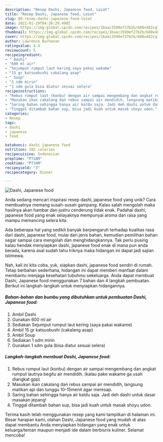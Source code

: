 ```yaml
---
description: "Resep Dashi, Japanese food, Lezat"
title: "Resep Dashi, Japanese food, Lezat"
slug: 88-resep-dashi-japanese-food-lezat
date: 2021-01-29T04:26:29.490Z
image: https://img-global.cpcdn.com/recipes/1baac3599ef27b2b/680x482cq70/dashi-japanese-food-foto-resep-utama.jpg
thumbnail: https://img-global.cpcdn.com/recipes/1baac3599ef27b2b/680x482cq70/dashi-japanese-food-foto-resep-utama.jpg
cover: https://img-global.cpcdn.com/recipes/1baac3599ef27b2b/680x482cq70/dashi-japanese-food-foto-resep-utama.jpg
author: Lawrence Buchanan
ratingvalue: 4.4
reviewcount: 5
recipeingredient:
- " Dashi"
- "600 ml air"
- "Sejumput rumput laut kering saya pakai wakame"
- "15 gr katsuobushi cakalang asap"
- " Soup"
- "1 sdm mirin"
- "1 sdm gula bisa diatur sesuai selera"
recipeinstructions:
- "Rebus rumput laut (konbu) dengan air sampai mengembang dan angkat rumput lautnya begitu air mendidih. (kalau pake wakame ga usah diangkat gpp)"
- "Masukan ikan cakalang dan rebus sampai air mendidih, langsung matikan api dan tunggu 10-15menit agar meresap."
- "Saring bahan sehingga hanya air kaldu saja. Jadi deh dashi untuk dasar masakan jepang!"
- "Tinggal ditambah bahan sup, bisa jadi kuah untuk masak shoyu udon."
categories:
- Resep
tags:
- dashi
- japanese
- food

katakunci: dashi japanese food 
nutrition: 202 calories
recipecuisine: Indonesian
preptime: "PT18M"
cooktime: "PT34M"
recipeyield: "3"
recipecategory: Dinner

---
```



![Dashi, Japanese food](https://img-global.cpcdn.com/recipes/1baac3599ef27b2b/680x482cq70/dashi-japanese-food-foto-resep-utama.jpg)

Anda sedang mencari inspirasi resep dashi, japanese food yang unik? Cara membuatnya memang susah-susah gampang. Kalau salah mengolah maka hasilnya akan hambar dan justru cenderung tidak enak. Padahal dashi, japanese food yang enak selayaknya mempunyai aroma dan rasa yang mampu memancing selera kita.



Ada beberapa hal yang sedikit banyak berpengaruh terhadap kualitas rasa dari dashi, japanese food, mulai dari jenis bahan, kemudian pemilihan bahan segar sampai cara mengolah dan menghidangkannya. Tak perlu pusing kalau hendak menyiapkan dashi, japanese food enak di mana pun anda berada, karena asal sudah tahu triknya maka hidangan ini dapat jadi sajian istimewa.


Nah, kali ini kita coba, yuk, siapkan dashi, japanese food sendiri di rumah. Tetap berbahan sederhana, hidangan ini dapat memberi manfaat dalam membantu menjaga kesehatan tubuhmu sekeluarga. Anda dapat membuat Dashi, Japanese food menggunakan 7 bahan dan 4 langkah pembuatan. Berikut ini langkah-langkah untuk menyiapkan hidangannya.

<!--inarticleads1-->

##### Bahan-bahan dan bumbu yang dibutuhkan untuk pembuatan Dashi, Japanese food:

1. Ambil  Dashi
1. Gunakan 600 ml air
1. Sediakan Sejumput rumput laut kering (saya pakai wakame)
1. Ambil 15 gr katsuobushi (cakalang asap)
1. Ambil  Soup
1. Sediakan 1 sdm mirin
1. Gunakan 1 sdm gula (bisa diatur sesuai selera)




<!--inarticleads2-->

##### Langkah-langkah membuat Dashi, Japanese food:

1. Rebus rumput laut (konbu) dengan air sampai mengembang dan angkat rumput lautnya begitu air mendidih. (kalau pake wakame ga usah diangkat gpp)
1. Masukan ikan cakalang dan rebus sampai air mendidih, langsung matikan api dan tunggu 10-15menit agar meresap.
1. Saring bahan sehingga hanya air kaldu saja. Jadi deh dashi untuk dasar masakan jepang!
1. Tinggal ditambah bahan sup, bisa jadi kuah untuk masak shoyu udon.




Terima kasih telah menggunakan resep yang kami tampilkan di halaman ini. Besar harapan kami, olahan Dashi, Japanese food yang mudah di atas dapat membantu Anda menyiapkan hidangan yang enak untuk keluarga/teman maupun menjadi ide dalam berbisnis kuliner. Selamat mencoba!
